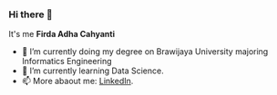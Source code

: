 ### Hi there 👋

It's me **Firda Adha Cahyanti**
- 🔭 I’m currently doing my degree on Brawijaya University majoring Informatics Engineering
- 🌱 I’m currently learning Data Science.
- 📫 More abaout me: [LinkedIn](https://www.linkedin.com/in/firda-cahyanti-24337015a/).
